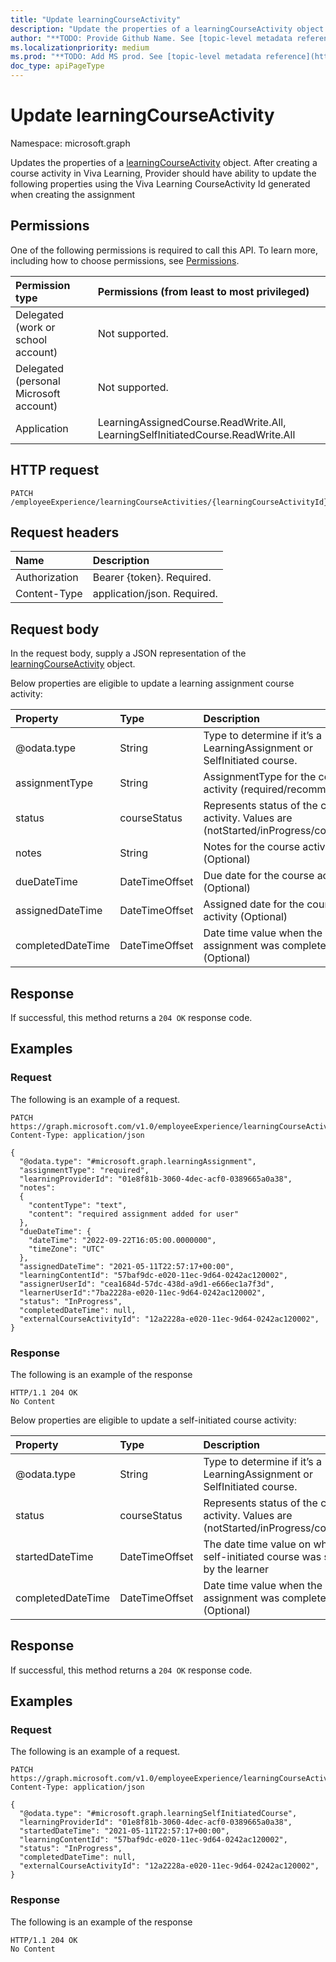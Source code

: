 ```yaml
---
title: "Update learningCourseActivity"
description: "Update the properties of a learningCourseActivity object."
author: "**TODO: Provide Github Name. See [topic-level metadata reference](https://aka.ms/msgo?pagePath=Document-APIs/Guidelines/Metadata)**"
ms.localizationpriority: medium
ms.prod: "**TODO: Add MS prod. See [topic-level metadata reference](https://aka.ms/msgo?pagePath=Document-APIs/Guidelines/Metadata)**"
doc_type: apiPageType
---
```


# Update learningCourseActivity
Namespace: microsoft.graph

Updates the properties of a [learningCourseActivity](../resources/learningcourseactivity.md) object. 
After creating a course activity in Viva Learning, Provider should have ability to update the following properties using the Viva Learning CourseActivity Id generated when 
creating the assignment

## Permissions
One of the following permissions is required to call this API. To learn more, including how to choose permissions, see [Permissions](/graph/permissions-reference).

|Permission type|Permissions (from least to most privileged)|
|:---|:---|
|Delegated (work or school account)|Not supported.|
|Delegated (personal Microsoft account)|Not supported.|
|Application|LearningAssignedCourse.ReadWrite.All, LearningSelfInitiatedCourse.ReadWrite.All|

## HTTP request

``` http
PATCH /employeeExperience/learningCourseActivities/{learningCourseActivityId}
```

## Request headers
|Name|Description|
|:---|:---|
|Authorization|Bearer {token}. Required.|
|Content-Type|application/json. Required.|

## Request body
In the request body, supply a JSON representation of the [learningCourseActivity](../resources/learningcourseactivity.md) object.


Below properties are eligible to update a learning assignment course activity:

|Property|Type|Description|
|:---|:---|:---|
|@odata.type|String|Type to determine if it’s a LearningAssignment or SelfInitiated course.|
|assignmentType|String|AssignmentType for the course activity (required/recommended)|
|status|courseStatus|Represents status of the course activity. Values are (notStarted/inProgress/completed)|
|notes|String|Notes for the course activity (Optional)|
|dueDateTime|DateTimeOffset|Due date for the course activity (Optional)|
|assignedDateTime|DateTimeOffset|Assigned date for the course activity (Optional)|
|completedDateTime|DateTimeOffset|Date time value when the assignment was completed. (Optional)|


## Response

If successful, this method returns a `204 OK` response code.

## Examples

### Request
The following is an example of a request.

``` http
PATCH https://graph.microsoft.com/v1.0/employeeExperience/learningCourseActivities/{learningCourseActivityId}
Content-Type: application/json

{
  "@odata.type": "#microsoft.graph.learningAssignment",
  "assignmentType": "required",
  "learningProviderId": "01e8f81b-3060-4dec-acf0-0389665a0a38",
  "notes":
  {
    "contentType": "text",
    "content": "required assignment added for user"
  },
  "dueDateTime": {
    "dateTime": "2022-09-22T16:05:00.0000000",
    "timeZone": "UTC"
  },
  "assignedDateTime": "2021-05-11T22:57:17+00:00",
  "learningContentId": "57baf9dc-e020-11ec-9d64-0242ac120002",
  "assignerUserId": "cea1684d-57dc-438d-a9d1-e666ec1a7f3d",
  "learnerUserId":"7ba2228a-e020-11ec-9d64-0242ac120002",
  "status": "InProgress",
  "completedDateTime": null,
  "externalCourseActivityId": "12a2228a-e020-11ec-9d64-0242ac120002",
}

```

### Response
The following is an example of the response

``` http
HTTP/1.1 204 OK
No Content
```

Below properties are eligible to update a self-initiated course activity:

|Property|Type|Description|
|:---|:---|:---|
|@odata.type|String|Type to determine if it’s a LearningAssignment or SelfInitiated course.|
|status|courseStatus|Represents status of the course activity. Values are (notStarted/inProgress/completed)|
|startedDateTime|DateTimeOffset|The date time value on which the self-initiated course was started by the learner|
|completedDateTime|DateTimeOffset|Date time value when the assignment was completed. (Optional)|

## Response

If successful, this method returns a `204 OK` response code.

## Examples

### Request
The following is an example of a request.

``` http
PATCH https://graph.microsoft.com/v1.0/employeeExperience/learningCourseActivities/{learningCourseActivityId}
Content-Type: application/json

{
  "@odata.type": "#microsoft.graph.learningSelfInitiatedCourse",
  "learningProviderId": "01e8f81b-3060-4dec-acf0-0389665a0a38",
  "startedDateTime": "2021-05-11T22:57:17+00:00",
  "learningContentId": "57baf9dc-e020-11ec-9d64-0242ac120002",
  "status": "InProgress",
  "completedDateTime": null,
  "externalCourseActivityId": "12a2228a-e020-11ec-9d64-0242ac120002",
}

```

### Response
The following is an example of the response

``` http
HTTP/1.1 204 OK
No Content
```
